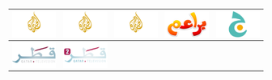 | ![](https://raw.githubusercontent.com/RevGear/logo/master/Countries/QA/AlJazeeraBalkans.png) | ![](https://raw.githubusercontent.com/RevGear/logo/master/Countries/QA/AlJazeeraEnglish.png) | ![](https://raw.githubusercontent.com/RevGear/logo/master/Countries/QA/AlJazeeraMubasher.png) | ![](https://raw.githubusercontent.com/RevGear/logo/master/Countries/QA/Baraem.png) | ![](https://raw.githubusercontent.com/RevGear/logo/master/Countries/QA/JeemTV.png) | 
|:---:|:---:|:---:|:---:|:---:| 
| ![](https://raw.githubusercontent.com/RevGear/logo/master/Countries/QA/QatarTV.png) | ![](https://raw.githubusercontent.com/RevGear/logo/master/Countries/QA/QatarTV2.png)  | 

